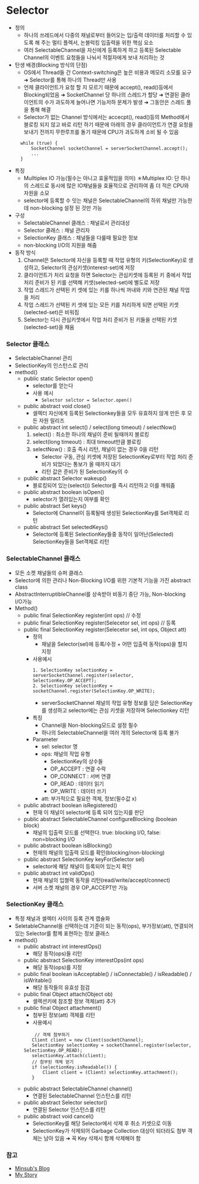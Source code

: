 # Selector
 - 정의
 	 - 하나의 쓰레드에서 다중의 채널로부터 들어오는 입/출력 데이터를 처리할 수 있도록 해 주는 멀티 플렉서, 논블럭킹 입출력을 위한 핵심 요소
 	 - 여러 SelectableChannel을 자신에게 등록하게 하고 등록된 Selectable Channel의 이벤트 요청들을 나눠서 적절자에게 보내 처리하는 것
 - 탄생 배경(Blocking 방식의 단점)
 	 - OS에서 Thread들 간 Context-switching은 높은 비용과 메모리 소모를 요구
	   ➜ Selector를 통해 하나의 Thread만 사용
	 - 언제 클라이언트가 요청 할 지 모르기 때문에 accept(), read()등에서 Blocking되었음
	   ➜ SocketChannel 당 하나의 스레드가 할당
	   ➜ 연결된 클라이언트의 수가 과도하게 늘어나면 기능저하 문제가 발생
	   ➜ 그동안은 스레드 풀을 통해 해결
 	 - Selector가 없는 Channel 방식에서는 accecpt(), read()등의 Method에서 블로킹 되지 않고 바로 리턴 하기 때문에 아래의 경우 클라이언트가 연결 요청을 보내기 전까지 무한루프를 돌기 때문에 CPU가 과도하게 소비 될 수 있음
	  ```
	  	while (true) {
    		SocketChannel socketChannel = serverSocketChannel.accept();
    		...
		}
	  ```
 - 특징
 	 - Mulltiplex IO 가능(필수는 아니고 효울적임을 의미)
 	   ＊Multiplex IO: 단 하나의 스레드로 동시에 많은 IO채널들을 효율적으로 관리하여 좀 더 적은 CPU와 자원을 소모
 	 - selector에 등록할 수 잇는 채널은 SelectableChannel의 하위 채널만 가능한데 non-blocking 설정 된 것만 가능
 - 구성
 	 - SelectableChannel 클래스 : 채널로서 관리대상
	 - Selector 클래스 : 채널 관리자
	 - SelectionKey 클래스 : 채널들을 다룰때 필요한 정보
	 - non-blocking I/O의 지원을 해줌 	 
 - 동작 방식
 	 1. Channel은 Selector에 자신을 등록할 때 작업 유형의 키(SelectionKey)로 생성하고, Selector의 관심키셋(interest-set)에 저장
 	 2. 클라이언트가 처리 요청을 하면 Selector는 관심키셋에 등록된 키 중에서 작업 처리 준비가 된 키를 선택해 키셋(selected-set)에 별도로 저장
 	 3. 작업 스레드가 선택된 키 셋에 있는 키를 하나씩 꺼내와 키와 연관된 채널 작업을 처리
	 4. 작업 스레드가 선택된 키 셋에 있는 모든 키를 처리하게 되면 선택된 키셋(selected-set)은 비워짐
	 5. Selector는 다시 관심키셋에서 작업 처리 준비가 된 키들을 선택된 키셋(selected-set)을 채움


### Selector 클래스
 - SelectableChannel 관리
 - SelectionKey의 인스턴스로 관리
 - method()
 	 - public static Selector open()
 	 	 - selector를 얻는다
 	 	 - 사용 예시
	 	 	 - `Selector selctor = Selector.open()`
	 - public abstract void close()
 		 - 셀렉터 자신에게 등록된 Selectionkey들을 모두 유효하지 않게 만든 후 모든 자원 릴리즈
	 - public abstract int select() / select(long timeout) / selectNow()
	 	 1. select() : 최소한 하나의 채널이 준비 될때까지 블로킹
	 	 2. select(long timeout) : 최대 timeout만큼 블로킹
	 	 3. selectNow() : 호출 즉시 리턴, 채널이 없는 경우 0을 리턴
	 	 	 - Selector 구동, 관심 키셋에 저장된 SelectionKey로부터 작업 처리 준비가 되었다는 통보가 올 때까지 대기
	 	 	 - 리턴 값은 준비가 된 SelectionKey의 수
	 - public abstract Selector wakeup()
 	 	 - 블로킹되어 있는(select()) Selector를 즉시 리턴하고 이를 깨워줌
 	 - public abstract boolean isOpen()
 	 	 - selector가 열려있는지 여부를 확인
 	 - public abstract Set keys()
 	 	 - Selector에 Channel이 등록될때 생성된 SelectionKey를 Set객체로 리턴
 	 - public abstract Set selectedKeys()
	 	 - Selector에 등록된 SelectionKey들중 동작이 일어난(Selected) SelectionKey들을 Set객체로 리턴



### SelectableChannel 클래스
 - 모든 소켓 채널들의 슈퍼 클래스
 - Selector에 의한 관리나 Non-Blocking I/O를 위한 기본적 기능을 가진 abstract class
 - AbstractInterruptibleChannel를 상속받아 비동기 중단 가능, Non-blocking I/O가능
 - Method()
 	 - public final SelectionKey register(int ops)		// 수정
 	 - public final SelectionKey register(Selecetor sel, int ops) // 등록
 	 - public final SelectionKey register(Selecetor sel, int ops, Object att)	
 	 	 - 정의
	 	 	 - 채널을 Selector(sel)에 등록/수정 + 어떤 입출력 동작(ops)을 할지 지정
 	 	 - 사용예시
	 	 	```
	 	 	1. SelectionKey selectionKey = serverSocketChannel.register(selector, SelectionKey.OP_ACCEPT);
 		 	2. SelectionKey selectionKey = socketChannel.register(SelectionKey.OP_WRITE);
 	 		```
 	 		 - serverSocketChannel 채널의 작업 유형 정보를 담은 SelectionKey를 생성하고 selector에는 관심 키셋을 저장하며 Selectionkey 리턴
 	 	 - 특징
	 	 	 - Channel을 Non-blocking모드로 설정 필수
	 	 	 - 하나의 SelectableChannel을 여러 개의 Selector에 등록 불가
 	 	 - Parameter
	 	 	 - sel: selector 명
	 	 	 - ops: 채널의 작업 유형
	 	 	 	 - SelectionKey의 상수들
	 	 	 	 - OP_ACCEPT : 연결 수락
	 	 	 	 - OP_CONNECT : 서버 연결
	 	 	 	 - OP_READ : 데이터 읽기
	 	 	 	 - OP_WRITE : 데이터 쓰기
	 	 	 - att: 부가적으로 필요한 객체, 정보(필수값 x)
	 - public abstract boolean isRegistered()
	 	 - 현재 이 채널이 selector에 등록 되어 있는지를 판단
	 - public abstract SelectableChannel configureBlocking (boolean block)
	 	 - 채널의 입출력 모드를 선택한다. true: blocking I/O, false: non=blocking I/O
	 - public abstract boolean isBlocking()
	 	 - 현재의 채널의 입출력 모드를 확인(blocking/non-blocking)
	 - public abstract SelectionKey keyFor(Selector sel)
	 	 - selector에 해당 채널이 등록되어 있는지 확인
	 - public abstract int validOps()
	 	 - 현재 채널의 입쳘력 동작을 리턴(read/write/accept/connect)
	 	 - 서버 소켓 채널의 경우 OP_ACCEPT만 가능 

### SelectionKey 클래스
 - 특정 채널과 셀렉터 사이의 등록 관계 캡슐화
 - SeletableChannel을 선택하는데 기준이 되는 동작(ops), 부가정보(att), 연결되어 있는 Selector를 함께 표현하는 정보 클래스
 - method()
 	 - public abstract int interestOps()
 	 	 - 해당 동작(ops)들 리턴
 	 - public abstract SelectionKey interestOps(int ops)
 	 	 - 해당 동작(ops)를 지정
 	 - public final boolean isAcceptable() / isConnectable() / isReadable() / isWritable()
 	 	 - 해당 동작들의 유효성 점검
 	 - public final Object attach(Object ob)
 	 	 - 셀렉션키에 참조할 정보 객체(att) 추가
 	 - public final Object attachment()
 	 	 - 첨부된 정보(att) 객체를 리턴
 	 	 - 사용예시
 	 	 ```
		 	 // 객체 첨부하기
		    Client client = new Client(socketChannel);
		    SelectionKey selectionKey = socketChannel.register(selector, SelectionKey.OP_READ);
		    selectionKey.attach(client);
		    // 첨부된 객체 얻기
		    if (selectionKey.isReadable()) {
		        Client client = (Client) selectionKey.attachment();
		    }
	 	 ```
	 - public abstract SelectableChannel channel()
	 	 - 연결된 SelectableChannel 인스턴스를 리턴
	 - public abstract Selector selector()
	 	 - 연결된 Selector 인스턴스를 리턴
	 - public abstract void cancel()
	 	 - SelectionKey를 해당 Selector에서 삭제 후 취소 키셋으로 이동
	 	 - SelectionKey가 삭제되어 Garbage Collection 대상이 되더라도 첨부 객체는 남아 있음
		 ➜ 꼭 Key 삭제시 함께 삭제해야 함


### 참고
 - [Minsub's Blog](http://gyrfalcon.tistory.com/entry/Java-NIO-Channel "[Java] NIO Channel [펌]")
 - [My Story](http://hjhistory.tistory.com/entry/NIO-셀렉터-부분-정리 "My Story")